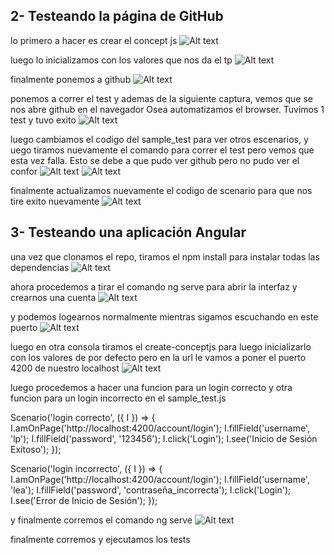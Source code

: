 ## 2- Testeando la página de GitHub

lo primero a hacer es crear el concept js
![Alt text](1.png)



luego lo inicializamos con los valores que nos da el tp
![Alt text](2.png)

finalmente ponemos a github 
![Alt text](3.png)

ponemos a correr el test y ademas de la siguiente captura, vemos que se nos abre github en el navegador
Osea automatizamos el browser. Tuvimos 1 test y tuvo exito
![Alt text](4.png)

luego cambiamos el codigo del sample_test para ver otros escenarios, y uego tiramos nuevamente el comando para correr el test pero vemos que esta vez falla. Esto se debe a que pudo ver github pero no pudo ver el confor
![Alt text](5.png)
![Alt text](6.png)

finalmente actualizamos nuevamente el codigo de scenario para que nos tire exito nuevamente
![Alt text](7.png)

## 3- Testeando una aplicación Angular

una vez que clonamos el repo, tiramos el npm install para instalar todas las dependencias 
![Alt text](8.png)

ahora procedemos a tirar el comando ng serve para abrir la interfaz y crearnos una cuenta
![Alt text](9.png)

y podemos logearnos normalmente mientras sigamos escuchando en este puerto
![Alt text](10.png)

luego en otra consola tiramos el create-conceptjs para luego inicializarlo con los valores de por defecto pero en la url le vamos a poner el puerto 4200 de nuestro localhost
![Alt text](11.png)

luego procedemos a hacer una funcion para un login correcto y otra funcion para un login incorrecto en el sample_test.js 

Scenario('login correcto', ({ I }) => {
    I.amOnPage('http://localhost:4200/account/login');
    I.fillField('username', 'lp');
    I.fillField('password', '123456');
    I.click('Login');
    I.see('Inicio de Sesión Exitoso'); 
});

Scenario('login incorrecto', ({ I }) => {
    I.amOnPage('http://localhost:4200/account/login'); 
    I.fillField('username', 'lea'); 
    I.fillField('password', 'contraseña_incorrecta'); 
    I.click('Login'); 
    I.see('Error de Inicio de Sesión');
});


y finalmente corremos el comando ng serve
![Alt text](12.png)

finalmente corremos y ejecutamos los tests
